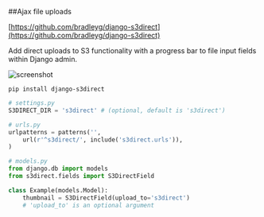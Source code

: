 ##Ajax file uploads
  
[https://github.com/bradleyg/django-s3direct](https://github.com/bradleyg/django-s3direct)
  
Add direct uploads to S3 functionality with a progress bar to file input fields within Django admin.

![screenshot](https://raw.github.com/bradleyg/django-s3direct/master/screenshot.png)

```pip install django-s3direct```

```python
# settings.py
S3DIRECT_DIR = 's3direct' # (optional, default is 's3direct')
```
  
```python
# urls.py
urlpatterns = patterns('',
    url(r'^s3direct/', include('s3direct.urls')),
)
```
  
```python
# models.py
from django.db import models
from s3direct.fields import S3DirectField

class Example(models.Model):
    thumbnail = S3DirectField(upload_to='s3direct')
    # 'upload_to' is an optional argument
```
